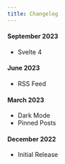 ```yaml
---
title: Changelog
---
```


#### September 2023

-   Svelte 4

#### June 2023

-   RSS Feed

#### March 2023

-   Dark Mode
-   Pinned Posts

#### December 2022

-   Initial Release
